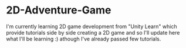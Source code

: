 # 2D-Adventure-Game
I'm currently learning 2D game development from "Unity Learn" which provide tutorials side by side creating a 2D game and so I'll update here what I'll be learning :) athough I've already passed few tutorials.
